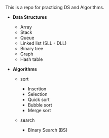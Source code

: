 
This is a repo for practicing DS and Algorithms.

- **Data Structures** 
  - Array
  - Stack
  - Queue
  - Linked list (SLL - DLL)
  - Binary tree
  - Graph
  - Hash table
  
 - **Algorithms**
    - sort
      - Insertion
      - Selection
      - Quick sort
      - Bubble sort
      - Merge sort
      
    - search
      - Binary Search (BS)

